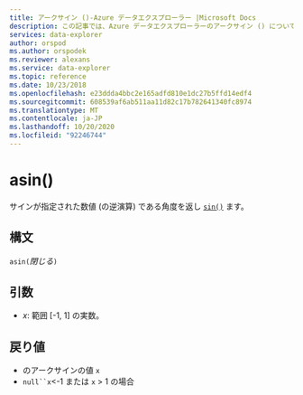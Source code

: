 ```yaml
---
title: アークサイン ()-Azure データエクスプローラー |Microsoft Docs
description: この記事では、Azure データエクスプローラーのアークサイン () について説明します。
services: data-explorer
author: orspod
ms.author: orspodek
ms.reviewer: alexans
ms.service: data-explorer
ms.topic: reference
ms.date: 10/23/2018
ms.openlocfilehash: e23ddda4bbc2e165adfd810e1dc27b5ffd14edf4
ms.sourcegitcommit: 608539af6ab511aa11d82c17b782641340fc8974
ms.translationtype: MT
ms.contentlocale: ja-JP
ms.lasthandoff: 10/20/2020
ms.locfileid: "92246744"
---
```

# <a name="asin"></a>asin()

サインが指定された数値 (の逆演算) である角度を返し [`sin()`](sinfunction.md) ます。

## <a name="syntax"></a>構文

`asin(`*閉じる*`)`

## <a name="arguments"></a>引数

* *x*: 範囲 [-1, 1] の実数。

## <a name="returns"></a>戻り値

* のアークサインの値 `x`
* `null``x`<-1 または `x` > 1 の場合